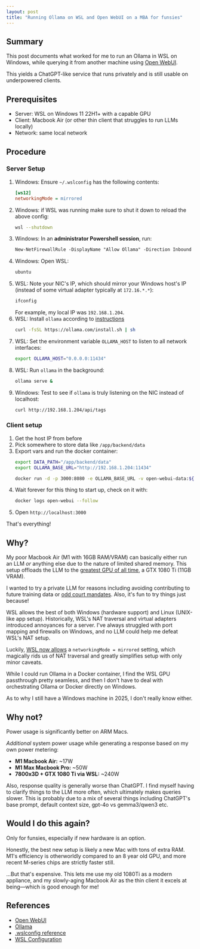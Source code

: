 ```yaml
---
layout: post
title: "Running Ollama on WSL and Open WebUI on a MBA for funsies"
---
```


## Summary
This post documents what worked for me to run an Ollama in WSL on Windows, while querying it from another machine using [Open WebUI](https://github.com/open-webui/open-webui).

This yields a ChatGPT-like service that runs privately and is still usable on underpowered clients.

## Prerequisites
* Server: WSL on Windows 11 22H1+ with a capable GPU
* Client: Macbook Air (or other thin client that struggles to run LLMs locally)
* Network: same local network

## Procedure

### **Server Setup**

1. Windows: Ensure `~/.wslconfig` has the following contents:
    ```ini
    [ws12]
    networkingMode = mirrored
    ```
1. Windows: if WSL was running make sure to shut it down to reload the above config:
    ```sh
    wsl --shutdown
    ```
1. Windows: In an **administrator Powershell session**, run:
    ```ps
    New-NetFirewallRule -DisplayName "Allow Ollama" -Direction Inbound -Action Allow -Protocol TCP -LocalPort 11434
    ```
1. Windows: Open WSL:
    ```sh
    ubuntu
    ```
1. WSL: Note your NIC's IP, which should mirror your Windows host's IP (instead of some virtual adapter typically at `172.16.*.*`):
    ```sh
    ifconfig
    ```
    For example, my local IP was `192.168.1.204`.
1. WSL: Install `ollama` according to [instructions](https://ollama.com/download/linux)
    ```sh
    curl -fsSL https://ollama.com/install.sh | sh
    ```
1. WSL: Set the environment variable `OLLAMA_HOST` to listen to all network interfaces:
    ```sh
    export OLLAMA_HOST="0.0.0.0:11434"
    ```
1. WSL: Run `ollama` in the background:
    ```sh
    ollama serve &
    ```
1. Windows: Test to see if `ollama` is truly listening on the NIC instead of localhost:
    ```sh
    curl http://192.168.1.204/api/tags
    ```

### Client setup
1. Get the host IP from before 
1. Pick somewhere to store data like `/app/backend/data`
1. Export vars and run the docker container:
    ```sh
    export DATA_PATH="/app/backend/data"
    export OLLAMA_BASE_URL="http://192.168.1.204:11434"

    docker run -d -p 3000:8080 -e OLLAMA_BASE_URL -v open-webui-data:${DATA_PATH} --name open-webui ghcr.io/open-webui/open-webui:main
    ```
1. Wait forever for this thing to start up, check on it with:
    ```sh
    docker logs open-webui --follow
    ```
1. Open `http://localhost:3000`

That's everything!

## Why?
My poor Macbook Air (M1 with 16GB RAM/VRAM) can basically either run an LLM _or_ anything else due to the nature of limited shared memory. This setup offloads the LLM to the [greatest GPU of all time](https://www.youtube.com/watch?v=ghT7G_9xyDU), a GTX 1080 Ti (11GB VRAM).

I wanted to try a private LLM for reasons including avoiding contributing to future training data or [odd court mandates](https://arstechnica.com/tech-policy/2025/06/openai-says-court-forcing-it-to-save-all-chatgpt-logs-is-a-privacy-nightmare/). Also, it's fun to try things just because!

WSL allows the best of both Windows (hardware support) and Linux (UNIX-like app setup). Historically, WSL's NAT traversal and virtual adapters introduced annoyances for a server. I've always struggled with port mapping and firewalls on Windows, and no LLM could help me defeat WSL's NAT setup.

Luckily, [WSL now allows](https://learn.microsoft.com/en-us/windows/wsl/wsl-config#configuration-settings-for-wslconfig) a `networkingMode = mirrored` setting, which magically rids us of NAT traversal and greatly simplifies setup with only minor caveats.

While I could run Ollama in a Docker container, I find the WSL GPU passthrough pretty seamless, and then I don't have to deal with orchestrating Ollama or Docker directly on Windows.

As to why I still have a Windows machine in 2025, I don't really know either.

## Why not?
Power usage is significantly better on ARM Macs.

*Additional* system power usage while generating a response based on my own power metering:

* **M1 Macbook Air:** ~17W
* **M1 Max Macbook Pro:** ~50W
* **7800x3D + GTX 1080 Ti via WSL:** ~240W

Also, response quality is generally worse than ChatGPT. I find myself having to clarify things to the LLM more often, which ultimately makes queries slower. This is probably due to a mix of several things including ChatGPT's base prompt, default context size, gpt-4o vs gemma3/qwen3 etc.

## Would I do this again?
Only for funsies, especially if new hardware is an option.

Honestly, the best new setup is likely a new Mac with tons of extra RAM. M1's efficiency is otherworldly compared to an 8 year old GPU, and more recent M-series chips are strictly faster still.

...But that's expensive. This lets me use my old 1080Ti as a modern appliance, and my slowly-aging Macbook Air as the thin client it excels at being—which is good enough for me!

## References
* [Open WebUI](https://github.com/open-webui/open-webui)
* [Ollama](https://github.com/ollama/Ollama)
* [.wslconfig reference](https://learn.microsoft.com/en-us/windows/wsl/wsl-config#wslconfig)
* [WSL Configuration](https://learn.microsoft.com/en-us/windows/wsl/wsl-config#configuration-settings-for-wslconfig)
